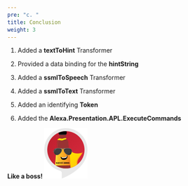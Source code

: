 ```yaml
---
pre: "c. "
title: Conclusion
weight: 3
---
```


1.  Added a **textToHint** Transformer

2.  Provided a data binding for the **hintString**

3.  Added a **ssmlToSpeech** Transformer

4.  Added a **ssmlToText** Transformer

5.  Added an identifying **Token**

6.  Added the **Alexa.Presentation.APL.ExecuteCommands**

**Like a boss\!** ![Sauch Boss](/images/skill-icon.png)